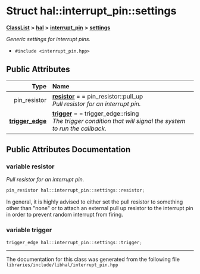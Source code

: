 

# Struct hal::interrupt\_pin::settings



[**ClassList**](annotated.md) **>** [**hal**](namespacehal.md) **>** [**interrupt\_pin**](classhal_1_1interrupt__pin.md) **>** [**settings**](structhal_1_1interrupt__pin_1_1settings.md)



_Generic settings for interrupt pins._ 

* `#include <interrupt_pin.hpp>`





















## Public Attributes

| Type | Name |
| ---: | :--- |
|  pin\_resistor | [**resistor**](#variable-resistor)   = = pin\_resistor::pull\_up<br>_Pull resistor for an interrupt pin._  |
|  [**trigger\_edge**](classhal_1_1interrupt__pin.md#enum-trigger_edge) | [**trigger**](#variable-trigger)   = = trigger\_edge::rising<br>_The trigger condition that will signal the system to run the callback._  |












































## Public Attributes Documentation




### variable resistor 

_Pull resistor for an interrupt pin._ 
```C++
pin_resistor hal::interrupt_pin::settings::resistor;
```



In general, it is highly advised to either set the pull resistor to something other than "none" or to attach an external pull up resistor to the interrupt pin in order to prevent random interrupt from firing. 


        



### variable trigger 

```C++
trigger_edge hal::interrupt_pin::settings::trigger;
```




------------------------------
The documentation for this class was generated from the following file `libraries/include/libhal/interrupt_pin.hpp`

